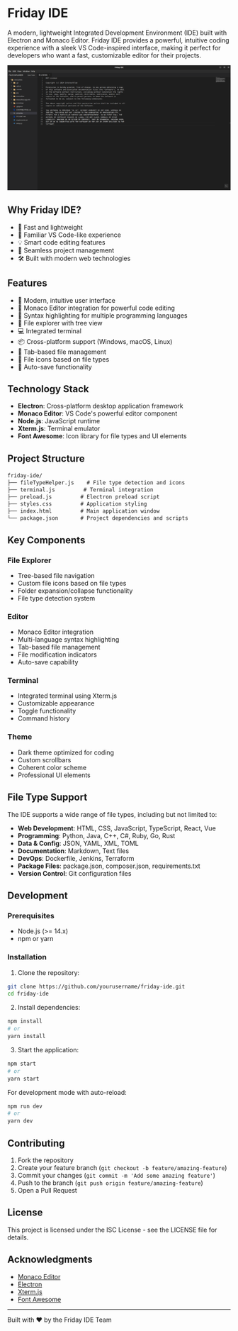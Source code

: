 # Friday IDE

A modern, lightweight Integrated Development Environment (IDE) built with Electron and Monaco Editor. Friday IDE provides a powerful, intuitive coding experience with a sleek VS Code-inspired interface, making it perfect for developers who want a fast, customizable editor for their projects.

![Friday IDE Screenshot](./screenshots/intro.png)

## Why Friday IDE?

- 🚀 Fast and lightweight
- 🎯 Familiar VS Code-like experience
- 💡 Smart code editing features
- 🔄 Seamless project management
- 🛠 Built with modern web technologies

## Features

- 🌟 Modern, intuitive user interface
- 📝 Monaco Editor integration for powerful code editing
- 🎨 Syntax highlighting for multiple programming languages
- 🌳 File explorer with tree view
- 💻 Integrated terminal
- 📦 Cross-platform support (Windows, macOS, Linux)
- 🎯 Tab-based file management
- 🎨 File icons based on file types
- 💾 Auto-save functionality

## Technology Stack

- **Electron**: Cross-platform desktop application framework
- **Monaco Editor**: VS Code's powerful editor component
- **Node.js**: JavaScript runtime
- **Xterm.js**: Terminal emulator
- **Font Awesome**: Icon library for file types and UI elements

## Project Structure

```
friday-ide/
├── fileTypeHelper.js    # File type detection and icons
├── terminal.js         # Terminal integration
├── preload.js         # Electron preload script
├── styles.css         # Application styling
├── index.html         # Main application window
└── package.json       # Project dependencies and scripts
```

## Key Components

### File Explorer
- Tree-based file navigation
- Custom file icons based on file types
- Folder expansion/collapse functionality
- File type detection system

### Editor
- Monaco Editor integration
- Multi-language syntax highlighting
- Tab-based file management
- File modification indicators
- Auto-save capability

### Terminal
- Integrated terminal using Xterm.js
- Customizable appearance
- Toggle functionality
- Command history

### Theme
- Dark theme optimized for coding
- Custom scrollbars
- Coherent color scheme
- Professional UI elements

## File Type Support

The IDE supports a wide range of file types, including but not limited to:

- **Web Development**: HTML, CSS, JavaScript, TypeScript, React, Vue
- **Programming**: Python, Java, C++, C#, Ruby, Go, Rust
- **Data & Config**: JSON, YAML, XML, TOML
- **Documentation**: Markdown, Text files
- **DevOps**: Dockerfile, Jenkins, Terraform
- **Package Files**: package.json, composer.json, requirements.txt
- **Version Control**: Git configuration files

## Development

### Prerequisites

- Node.js (>= 14.x)
- npm or yarn

### Installation

1. Clone the repository:
```bash
git clone https://github.com/yourusername/friday-ide.git
cd friday-ide
```

2. Install dependencies:
```bash
npm install
# or
yarn install
```

3. Start the application:
```bash
npm start
# or
yarn start
```

For development mode with auto-reload:
```bash
npm run dev
# or
yarn dev
```

## Contributing

1. Fork the repository
2. Create your feature branch (`git checkout -b feature/amazing-feature`)
3. Commit your changes (`git commit -m 'Add some amazing feature'`)
4. Push to the branch (`git push origin feature/amazing-feature`)
5. Open a Pull Request

## License

This project is licensed under the ISC License - see the LICENSE file for details.

## Acknowledgments

- [Monaco Editor](https://microsoft.github.io/monaco-editor/)
- [Electron](https://www.electronjs.org/)
- [Xterm.js](https://xtermjs.org/)
- [Font Awesome](https://fontawesome.com/)

---

Built with ❤️ by the Friday IDE Team

